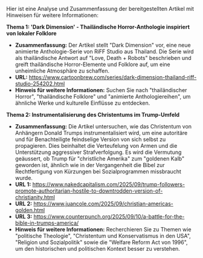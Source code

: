 Hier ist eine Analyse und Zusammenfassung der bereitgestellten Artikel mit Hinweisen für weitere Informationen:

**Thema 1: 'Dark Dimension' - Thailändische Horror-Anthologie inspiriert von lokaler Folklore**

*   **Zusammenfassung:** Der Artikel stellt "Dark Dimension" vor, eine neue animierte Anthologie-Serie von RiFF Studio aus Thailand. Die Serie wird als thailändische Antwort auf "Love, Death + Robots" beschrieben und greift thailändische Horror-Elemente und Folklore auf, um eine unheimliche Atmosphäre zu schaffen.
*   **URL:** https://www.cartoonbrew.com/series/dark-dimension-thailand-riff-studio-254202.html
*   **Hinweis für weitere Informationen:** Suchen Sie nach "thailändischer Horror", "thailändische Folklore" und "animierte Anthologiereihen", um ähnliche Werke und kulturelle Einflüsse zu entdecken.

**Thema 2: Instrumentalisierung des Christentums im Trump-Umfeld**

*   **Zusammenfassung:** Die Artikel untersuchen, wie das Christentum von Anhängern Donald Trumps instrumentalisiert wird, um eine autoritäre und für Benachteiligte feindselige Version von sich selbst zu propagieren. Dies beinhaltet die Verteufelung von Armen und die Unterstützung aggressiver Strafverfolgung. Es wird die Vermutung geäussert, ob Trump für "christliche Amerika" zum "goldenen Kalb" geworden ist, ähnlich wie in der Vergangenheit die Bibel zur Rechtfertigung von Kürzungen bei Sozialprogrammen missbraucht wurde.
*   **URL 1:** https://www.nakedcapitalism.com/2025/09/trump-followers-promote-authoritarian-hostile-to-downtrodden-version-of-christianity.html
*   **URL 2:** https://www.juancole.com/2025/09/christian-americas-golden.html
*   **URL 3:** https://www.counterpunch.org/2025/09/10/a-battle-for-the-bible-in-trumps-america/
*   **Hinweis für weitere Informationen:** Recherchieren Sie zu Themen wie "politische Theologie", "Christentum und Konservatismus in den USA", "Religion und Sozialpolitik" sowie die "Welfare Reform Act von 1996", um den historischen und politischen Kontext besser zu verstehen.